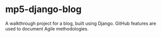 # mp5-django-blog
A walkthrough project for a blog, built using Django. GitHub features are used to document Agile methodologies.
